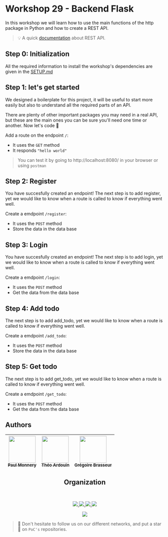 # Workshop 29 - Backend Flask

In this workshop we will learn how to use the main functions of the http package in Python and how to create a REST API.

> :bulb: A quick [documentation](https://www.ibm.com/cloud/learn/rest-apis) about REST API.
## Step 0: Initialization

All the required information to install the workshop's dependencies are given in the [SETUP.md](./SETUP.md)

## Step 1: let's get started

We designed a boilerplate for this project, it will be useful to start more easily but also to understand all the required parts of an API.  

There are plenty of other important packages you may need in a real API, but these are the main ones you can be sure you'll need one time or another. Now let's code :rocket:

Add a route on the endpoint `/`:
- It uses the `GET` method
- It responds `"hello world"`

> You can test it by going to http://localhost:8080/ in your browser or using `postman`

## Step 2: Register

You have succesfully created an endpoint!
The next step is to add register, yet we would like to know when a route is called to know if everything went well.

Create a emdpoint `/register`:
- It uses the `POST` method
- Store the data in the data base


## Step 3: Login

You have succesfully created an endpoint!
The next step is to add login, yet we would like to know when a route is called to know if everything went well.

Create a emdpoint `/login`:
- It uses the `POST` method
- Get the data from the data base

## Step 4: Add todo

The next step is to add add_todo, yet we would like to know when a route is called to know if everything went well.

Create a emdpoint `/add_todo`:
- It uses the `POST` method
- Store the data in the data base

## Step 5: Get todo

The next step is to add get_todo, yet we would like to know when a route is called to know if everything went well.

Create a emdpoint `/get_todo`:
- It uses the `POST` method
- Get the data from the data base

## Authors

| [<img src="https://github.com/PaulMonnery.png?size=85" width=85><br><sub>Paul Monnery</sub>](https://github.com/PaulMonnery) | [<img src="https://github.com/Qwexta.png?size=85" width=85><br><sub>Théo Ardouin</sub>](https://github.com/Qwexta) | [<img src="https://github.com/lerimeur.png?size=85" width=85><br><sub>Grégoire Brasseur</sub>](https://github.com/lerimeur)
| :---: | :---: | :---: |
<h2 align=center>
Organization
</h2>
<br/>
<p align='center'>
    <a href="https://www.linkedin.com/company/pocinnovation/mycompany/">
        <img src="https://img.shields.io/badge/LinkedIn-0077B5?style=for-the-badge&logo=linkedin&logoColor=white">
    </a>
    <a href="https://www.instagram.com/pocinnovation/">
        <img src="https://img.shields.io/badge/Instagram-E4405F?style=for-the-badge&logo=instagram&logoColor=white">
    </a>
    <a href="https://twitter.com/PoCInnovation">
        <img src="https://img.shields.io/badge/Twitter-1DA1F2?style=for-the-badge&logo=twitter&logoColor=white">
    </a>
    <a href="https://discord.com/invite/Yqq2ADGDS7">
        <img src="https://img.shields.io/badge/Discord-7289DA?style=for-the-badge&logo=discord&logoColor=white">
    </a>
</p>
<p align=center>
    <a href="https://www.poc-innovation.fr/">
        <img src="https://img.shields.io/badge/WebSite-1a2b6d?style=for-the-badge&logo=GitHub Sponsors&logoColor=white">
    </a>
</p>

> :rocket: Don't hesitate to follow us on our different networks, and put a star 🌟 on `PoC's` repositories.